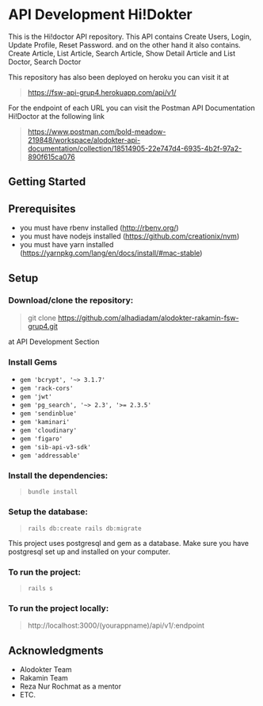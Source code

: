 # API Development Hi!Dokter

This is the Hi!doctor API repository.
This API contains Create Users, Login, Update Profile, Reset Password.
and on the other hand it also contains. 
Create Article, List Article, Search Article, Show Detail Article and List Doctor, Search Doctor

This repository has also been deployed on heroku you can visit it at
> https://fsw-api-grup4.herokuapp.com/api/v1/

For the endpoint of each URL you can visit the Postman API Documentation Hi!Doctor at the following link
> https://www.postman.com/bold-meadow-219848/workspace/alodokter-api-documentation/collection/18514905-22e747d4-6935-4b2f-97a2-890f615ca076


## Getting Started

## Prerequisites
- you must have rbenv installed (http://rbenv.org/)
- you must have nodejs installed (https://github.com/creationix/nvm)
- you must have yarn installed (https://yarnpkg.com/lang/en/docs/install/#mac-stable)



## Setup
### Download/clone the repository:
> git clone https://github.com/alhadiadam/alodokter-rakamin-fsw-grup4.git

at API Development Section

### Install Gems
* `gem 'bcrypt', '~> 3.1.7'`
* `gem 'rack-cors'`
* `gem 'jwt'`
* `gem 'pg_search', '~> 2.3', '>= 2.3.5'`
* `gem 'sendinblue'`
* `gem 'kaminari'`
* `gem 'cloudinary'`
* `gem 'figaro'`
* `gem 'sib-api-v3-sdk'`
* `gem 'addressable'`

### Install the dependencies:
>`bundle install`

### Setup the database:

>`rails db:create rails db:migrate`


This project uses postgresql and gem as a database. Make sure you have postgresql set up and installed on your computer.

### To run the project:
>`rails s`

### To run the project locally:
> http://localhost:3000/(yourappname)/api/v1/:endpoint

## Acknowledgments
* Alodokter Team
* Rakamin Team
* Reza Nur Rochmat as a mentor
* ETC.
